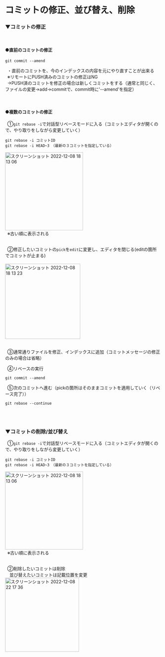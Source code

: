 # コミットの修正、並び替え、削除

### ▼コミットの修正<br>
<br>

#### ●直前のコミットの修正<br>
```
git commit --amend
```
&ensp;・直前のコミットを、今のインデックスの内容を元にやり直すことが出来る<br>
&ensp;※リモートにPUSH済みのコミットの修正はNG<br>
&ensp;→PUSH済のコミットを修正の場合は新しくコミットをする（通常と同じく、ファイルの変更→add→commitで、commit時に'--amend'を指定）<br>
<br>
<br>

#### ●複数のコミットの修正<br>
&ensp;①`git rebase -i`で対話型リベースモードに入る（コミットエディタが開くので、やり取りをしながら変更していく）<br>
```
git rebase -i コミットID
git rebase -i HEAD~3　（最新の３コミットを指定している）
```
<img width="252" alt="スクリーンショット 2022-12-08 18 13 06" src="https://user-images.githubusercontent.com/81621944/206406274-30270896-9953-416c-b12f-c76e50d753e3.png"><br>
&ensp;※古い順に表示される<br>
<br>

&ensp;②修正したいコミットの`pick`を`edit`に変更し、エディタを閉じる(editの箇所でコミットが止まる)<br>
<br>
<img width="243" alt="スクリーンショット 2022-12-08 18 13 23" src="https://user-images.githubusercontent.com/81621944/206406294-6a0550b7-399a-4984-aea3-e4f7fc65b634.png"><br>
<br>

&ensp;③通常通りファイルを修正、インデックスに追加（コミットメッセージの修正のみの場合は省略）<br>

&ensp;④リベースの実行<br>
```
git commit --amend
```

&ensp;⑤次のコミットへ進む（pickの箇所はそのままコミットを適用していく（リベース完了））<br>
```
git rebase --continue
```

<br>
<br>


### ▼コミットの削除/並び替え<br>
&ensp;①`git rebase -i`で対話型リベースモードに入る（コミットエディタが開くので、やり取りをしながら変更していく）<br>
```
git rebase -i コミットID
git rebase -i HEAD~3　（最新の３コミットを指定している）
```
<img width="252" alt="スクリーンショット 2022-12-08 18 13 06" src="https://user-images.githubusercontent.com/81621944/206406274-30270896-9953-416c-b12f-c76e50d753e3.png"><br>
&ensp;※古い順に表示される<br>
<br>

&ensp;②削除したいコミットは削除<br>
&ensp;&ensp;並び替えたいコミットは記載位置を変更<br>
<img width="239" alt="スクリーンショット 2022-12-08 22 17 36" src="https://user-images.githubusercontent.com/81621944/206456296-2fc655ae-a44a-46de-a6a3-d9873c519fa9.png">

<br>

